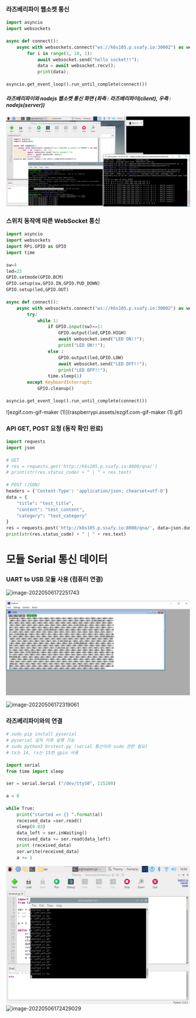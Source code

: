 ### 라즈베리파이 웹소켓 통신

```python
import asyncio
import websockets

async def connect():
	async with websockets.connect("ws://k6s105.p.ssafy.io:30002") as websocket:
		for i in range(1, 10, 1):
			await websocket.send("hello socket!!");
			data = await websocket.recv();
			print(data);
			
asyncio.get_event_loop().run_until_complete(connect())
```

##### 라즈베리파이와 nodejs 웹소켓 통신 화면 (좌측 : 라즈베리파이(client), 우측 : nodejs(server))

![image-20220504182730708](raspberrypi.assets/image-20220504182730708.png)

### 스위치 동작에 따른 WebSocket 통신

```python
import asyncio
import websockets
import RPi.GPIO as GPIO
import time

sw=4
led=23
GPIO.setmode(GPIO.BCM)
GPIO.setup(sw,GPIO.IN,GPIO.PUD_DOWN)
GPIO.setup(led,GPIO.OUT)

async def connect():
    async with websockets.connect("ws://k6s105.p.ssafy.io:30002") as websocket:
        try:
            while 1:
                if GPIO.input(sw)==1:
                    GPIO.output(led,GPIO.HIGH)
                    await websocket.send("LED ON!!");
                    print("LED ON!!");
                else :
                    GPIO.output(led,GPIO.LOW)
                    await websocket.send("LED OFF!!");
                    print("LED OFF!!");
                time.sleep(1)
        except KeyboardInterrupt:
            GPIO.cleanup()

asyncio.get_event_loop().run_until_complete(connect())
```

![ezgif.com-gif-maker (1)](raspberrypi.assets/ezgif.com-gif-maker (1).gif)

### API GET, POST 요청 (동작 확인 완료)

```python
import requests
import json 

# GET 
# res = requests.get('http://k6s105.p.ssafy.io:8000/qna/') 
# print(str(res.status_code) + " | " + res.text) 

# POST (JSON) 
headers = {'Content-Type': 'application/json; chearset=utf-8'}
data = {
    "title": "test_title",
    "content": "test_content",
    "category": "test_category"
}
res = requests.post('http://k6s105.p.ssafy.io:8000/qna/', data=json.dumps(data), headers=headers) 
print(str(res.status_code) + " | " + res.text)
```



# 모듈 Serial 통신 데이터

### UART to USB 모듈 사용 (컴퓨터 연결)

![image-20220506172251743](raspberrypi.assets/image-20220506172251743.png)

![image-20220506172136341](raspberrypi.assets/image-20220506172136341.png)

![image-20220506172319061](raspberrypi.assets/image-20220506172319061.png)

### 라즈베리파이와의 연결

```python
# sudo pip install pyserial
# pyserial 설치 이후 실행 가능
# sudo python3 brstest.py (serial 통신이라 sudo 권한 필요)
# tx는 14, rx는 15번 gpio 사용

import serial
from time import sleep

ser = serial.Serial ("/dev/ttyS0", 115200)

a = 0

while True:
	print("started => {} ".format(a))
	received_data =ser.read()
	sleep(0.03)
	data_left = ser.inWaiting()
	received_data += ser.read(data_left)
	print (received_data)
	ser.write(received_data)
	a += 1
```

![image-20220506165114469](raspberrypi.assets/image-20220506165114469.png)![image-20220506172429029](raspberrypi.assets/image-20220506172429029.png)
